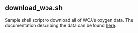 ## download_woa.sh
Sample shell script to download all of WOA's oxygen data. The documentation describing the data can be found [here](https://www.ncei.noaa.gov/sites/default/files/2020-04/woa18documentation.pdf).
